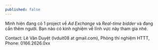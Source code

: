 ```yaml
---
published: false
---
```


Mình hiện đang có 1 project về _Ad Exchange_ và _Real-time bidder_ và đang cần thêm người. Bạn nào có kinh nghiệm về lĩnh vực này tham gia nhé.

Contact: Lê Văn Duyệt (lvduit08 at gmail.com), Phòng thí nghiệm HTTT, Phone: 0166.2626.0xx